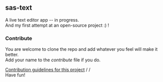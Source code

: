 ## sas-text
A live text editor app -- in progress.  
And my first attempt at an open-source project :) !  
### Contribute
You are welcome to clone the repo and add whatever you feel will make it better.  
Add your name to the _contribute_ file if you do.  

  [Contribution guidelines for this project](docs/CONTRIBUTING.md)
/
/  
Have fun!  

